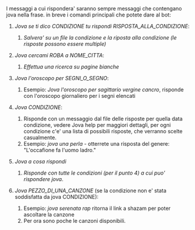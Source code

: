 I messaggi a cui rispondera' saranno sempre messaggi che contengano jova nella frase. 
in breve i comandi principali che potete dare al bot:

1. *Jova se ti dico CONDIZIONE tu rispondi RISPOSTA_ALLA_CONDIZIONE*:
    1. _Salvera' su un file la condizione e la riposta alla condizione (le risposte possono essere multiple)_

2. *Jova cercami ROBA a NOME_CITTA*:
    1. _Effettua una ricerca su pagine bianche_

3. *Jova l'oroscopo per SEGNI_O_SEGNO*:
    1. Esempio: _Jova l'oroscopo per sagittario vergine cancro_, risponde con l'oroscopo giornaliero per i segni elencati

4. *Jova CONDIZIONE*:
    1. Risponde con un messaggio dal file delle risposte per quella data condizione, vedere Jova help per maggiori dettagli, per ogni condizione c'e' una lista di possibili risposte, che verranno scelte casualmente.
    2. Esempio: _jova una perla_ - otterrete una risposta del genere: "L'occafione fa l'uomo ladro."

5. *Jova a cosa rispondi*
    1. _Risponde con tutte le condizioni (per il punto 4) a cui puo' rispondere jova_.

6. *Jova PEZZO_DI_UNA_CANZONE* (se la condizione non e' stata soddisfatta da jova CONDIZIONE):
    1. Esempio: _jova serenata rap_ ritorna il link a shazam per poter ascoltare la canzone
    2. Per ora sono poche le canzoni disponibili.
